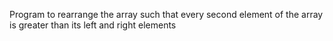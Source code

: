 Program to rearrange the array such that every second element of the array is greater than its left and right elements

